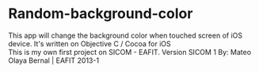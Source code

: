 Random-background-color
=======================

This app will change the background color when touched screen of iOS device. 
It's written on Objective C / Cocoa for iOS  
This is my own first project on SICOM - EAFIT.  Version SICOM 1  By: Mateo Olaya Bernal | EAFIT 2013-1
